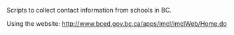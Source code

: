 Scripts to collect contact information from schools in BC.

Using the website: http://www.bced.gov.bc.ca/apps/imcl/imclWeb/Home.do
